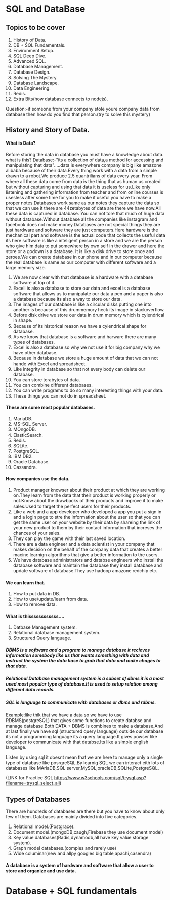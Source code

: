 # SQL and DataBase

## Topics to be cover

1. History of Data.
2. DB + SQL Fundamentals.
3. Environment Setup.
4. SQL Deep Dive.
5. Advanced SQL.
6. Database Management.
7. Database Design.
8. Solving The Mystery.
9. Database Landscape.
10. Data Engineering.
11. Redis.
12. Extra Bits(how database connects to nodejs).

Question:-if someone from your company stole youre company data from database then how do you find that person.(try to solve this mystery)


## History and Story of Data.


#### What is Data?
Before storing the data in database you must have a knowledge about data. what is this?
Database:-"its a collection of data,a method for accessing and manipulating that data".....data is everywhere company is big like amazone alibaba because of their data.Every thing work with a data from a simple drawn to a robot.We produce 2.5 quantrilians of data every year.
From where all these data come from data is the thing that as human us created but without capturing and using that data it is useless for us.Like only listening and gathering information from teacher and from online courses is usesless after some time for you to make it useful you have to make a proper notes.Databases work same as our notes they capture the data so that we can use it there are 44zetabytes of data are there we have now.All these data is captured in database.
You can not tore that much of huge data without database.Without database all the companies like instagram and facebook does not make money.Databases are not special things they are just hardware and software they are just computers.Here hardware is the mechanical part and software is the actual code that collects the useful data its here software is like a inteligent person in a store and we are the person who give him data to put somewhere by own self in the drawer and here the store or a godown is a database.
It is like a disk drive to store once and zeroes.We can create database in our phone and in our computer because the real database is same as our computer with different software and a large memory size.


1. We are now clear with that database is a hardware with a database software at top of it.
2. Excell is also a database to store our data and excel is a database software that allows us to manipulate our data a pen and a paper is also a database because its also a way to store our data.
3. The images of our database is like a circular disks putting one into another is because of this drummemory heck its image in stackoverflow.
4. Before disk drive we store our data in drum memory which is cylendrical in shape.
5. Because of its historical reason we have a cylendrical shape for database.
6. As we know that database is a software and harware there are many types of databases.
7. Excel is also a database so why we not use it for big company why we have other database.
8. Because in database we store a huge amount of data that we can not hande with Excel and spreadsheet.
9. Like integrity in database so that not every body can delete our database.
10. You can store terabytes of data.
11. You can combine different databases.
12. You can write programs to do so many interesting things with your data.
13. These things you can not do in spreadsheet.


#### These are some most popular databases.
1. MariaDB.
2. MS-SQL Server.
3. MOngoDB.
4. ElasticSearch.
5. Redis.
6. SQLite.
7. PostgreSQL.
8. IBM DB2.
9. Oracle Database.
10. Cassandra.


#### How companies use the data.
1. Product manager knowser about their product at which they are working on.They learn from the data that their product is working properly or not.Know about the drawbacks of their products and improve it to make sales.Used to target the perfect users for their products.
2. Like a web and a app developer who developed a app you put a sign in and a login page to stre the information about the user so that you can get the same user on your website by their data by shareing the link of your new product to them by their contact information that increses the chances of your sales.
3. They can play the game with their last saved location.
4. There are a data engineer and a data scientist in your company that makes decision on the behalf of the company data that creates a better macine learnign algorithms that give a better information to the users.
5. We have database administrators and databse engineers who install the database software and maintain the database they install database and update software of database.They use hadoop amazone redchip etc.

#### We can learn that.
1. How to put data in DB.
2. How to use/update/learn from data.
3. How to remove data.

#### What is thissssssssssss....
1. Datbase Management system.
2. Relational database management system.
3. Structured Query language.

##### DBMS is a software and a program to manage database it recieves information somebody like us that wants something with data and instruct the system the data base to grab that data and make chages to that data.

##### Relational Database management system is a subset of dbms it is a most used most popular type of database.It is used to setup relation among different data records.

##### SQL is language to communicate with databases or dbms and rdbms.

Example:like thik that we have a data so we have to use RDBMS(postgreSQL) that gives some functions to create databse and manage database.Both DATA + DBMS is combines to make a database.And at last finally we have sql (structured query language) outside our database its not a programming language its a query language.It gives powser like developer to communicate with that databse.Its like a simple english language.

Listen by using sql it doesnt mean that we are here to manage only a single type of database like posrgreSQL.By learnig SQL we can interact eith lots of databases like MAriaDB,SQL server,MySQL,oracleDB,SQLite,PostgreSQL.

(LINK for Practice SQL https://www.w3schools.com/sql/trysql.asp?filename=trysql_select_all)

## Types of Databases
There are hundreds of databases are there but you have to know about only few of them.
Databases are mainly divided into five categories.

1. Relational model.(Postgrace).
2. Document model.(mongoDB,caugh,Firebase they use document model)
3. Key value databases(Radis,dynamodb,all have key value storage system).
4. Graph model databases.(comples and rarely use)
5. Wide columinar(new and allpy googles big table,apachi,casendra)

#### A database is a system of hardware and software that allow a user to store and organize and use data.


# Database + SQL fundamentals























